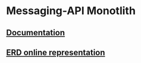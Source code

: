 # Messaging-API Monotlith

## [Documentation](http://monolith-service.herokuapp.com/swagger-ui/index.html#/)

## [ERD online representation](https://dbdiagram.io/d/60c43f700c1ff875fcd4829b)

